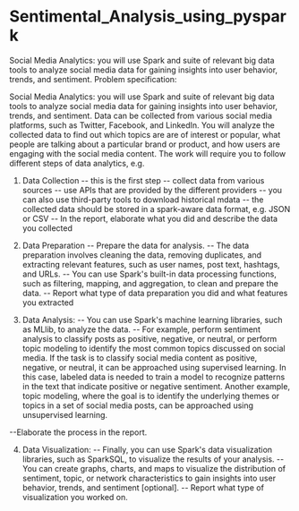 # Sentimental_Analysis_using_pyspark
Social Media Analytics: you will use Spark and suite of relevant big data tools to analyze social media data for gaining insights into user behavior, trends, and sentiment.
Problem specification:

Social Media Analytics: you will use Spark and suite of relevant big data tools to analyze social media data for gaining insights into user behavior, trends, and sentiment. Data can be collected from various social media platforms, such as Twitter, Facebook, and LinkedIn. You will analyze the collected data to find out which topics are are of interest or popular, what people are talking about a particular brand or product, and how users are engaging with the social media content. The work will require you to follow different steps of data analytics, e.g.

1. Data Collection
-- this is the first step
-- collect data from various sources
-- use APIs that are provided by the different providers
-- you can also use third-party tools to download historical mdata
-- the collected data should be stored in a spark-aware data format, e.g.   JSON or CSV 
-- In the report, elaborate what you did and describe the data you collected


2. Data Preparation
-- Prepare the data for analysis. 
-- The data preparation involves cleaning the data, removing duplicates, and extracting relevant features, such as user names, post text, hashtags, and URLs. 
-- You can use Spark's built-in data processing functions, such as filtering, mapping, and aggregation, to clean and prepare the data.
-- Report what type of data preparation you did and what features you extracted

3. Data Analysis: 
-- You can use Spark's machine learning libraries, such as MLlib, to analyze the data. 
-- For example, perform sentiment analysis to classify posts as positive, negative, or neutral, or perform topic modeling to identify the most common topics discussed on social media. If the task is to classify social media content as positive, negative, or neutral, it can be approached using supervised learning. In this case, labeled data is needed to train a model to recognize patterns in the text that indicate positive or negative sentiment. Another example, topic modeling, where the goal is to identify the underlying themes or topics in a set of social media posts, can be approached using unsupervised learning.

--Elaborate the process in the report.

4. Data Visualization: 
-- Finally, you can use Spark's data visualization libraries, such as SparkSQL, to visualize the results of your analysis. 
-- You can create graphs, charts, and maps to visualize the distribution of sentiment, topic, or network characteristics to gain insights into user behavior, trends, and sentiment [optional].
-- Report what type of visualization you worked on.


